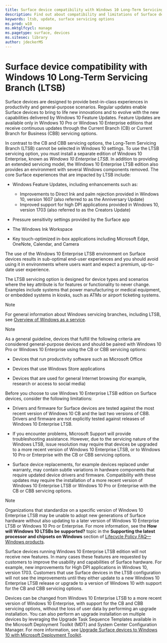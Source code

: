 ```yaml
---
title: Surface device compatibility with Windows 10 Long-Term Servicing Branch (Surface)
description: Find out about compatibility and limitations of Surface devices running Windows 10 Enterprise LTSB edition.
keywords: ltsb, update, surface servicing options
ms.prod: w10
ms.mktglfcycl: manage
ms.pagetype: surface, devices
ms.sitesec: library
author: jdeckerMS
---
```


# Surface device compatibility with Windows 10 Long-Term Servicing Branch (LTSB)

Surface devices are designed to provide best-in-class experiences in productivity and general-purpose scenarios. Regular updates enable Surface devices to bring to life new innovations and to evolve with the new capabilities delivered by Windows 10 Feature Updates. Feature Updates are available only in Windows 10 Pro or Windows 10 Enterprise editions that receive continuous updates through the Current Branch (CB) or Current Branch for Business (CBB) servicing options.

In contrast to the CB and CBB servicing options, the Long-Term Servicing Branch (LTSB) cannot be selected in Windows 10 settings. To use the LTSB servicing option, you must install a separate edition of Windows 10 Enterprise, known as *Windows 10 Enterprise LTSB*. In addition to providing an extended servicing model, the Windows 10 Enterprise LTSB edition also provides an environment with several Windows components removed. The core Surface experiences that are impacted by LTSB include:

* Windows Feature Updates, including enhancements such as:

  *  Improvements to Direct Ink and palm rejection provided in Windows 10, version 1607 (also referred to as the Anniversary Update)
  *  Improved support for high DPI applications provided in Windows 10, version 1703 (also referred to as the Creators Update)

* Pressure sensitivity settings provided by the Surface app

* The Windows Ink Workspace

* Key touch-optimized in-box applications including Microsoft Edge, OneNote, Calendar, and Camera

The use of the Windows 10 Enterprise LTSB environment on Surface devices results in sub-optimal end-user experiences and you should avoid using it in environments where users want and expect a premium, up-to-date user experience.

The LTSB servicing option is designed for device types and scenarios where the key attribute is for features or functionality to never change. Examples include systems that power manufacturing or medical equipment, or embedded systems in kiosks, such as ATMs or airport ticketing systems.

>[!NOTE]
>For general information about Windows servicing branches, including LTSB, see [Overview of Windows as a service](https://technet.microsoft.com/itpro/windows/update/waas-overview#long-term-servicing-branch).

>[!NOTE]
>As a general guideline, devices that fulfill the following criteria are considered general-purpose devices and should be paired with Windows 10 Pro or Windows 10 Enterprise using the CB or CBB servicing options:

* Devices that run productivity software such as Microsoft Office

* Devices that use Windows Store applications

* Devices that are used for general Internet browsing (for example, research or access to social media)

Before you choose to use Windows 10 Enterprise LTSB edition on Surface devices, consider the following limitations:

* Drivers and firmware for Surface devices are tested against the most recent version of Windows 10 CB and the last two versions of CBB. Drivers and firmware are not explicitly tested against releases of Windows 10 Enterprise LTSB. 

* If you encounter problems, Microsoft Support will provide troubleshooting assistance. However, due to the servicing nature of the Windows LTSB, issue resolution may require that devices be upgraded to a more recent version of Windows 10 Enterprise LTSB, or to Windows 10 Pro or Enterprise with the CB or CBB servicing options.

* Surface device replacements, for example devices replaced under warranty, may contain subtle variations in hardware components that require updated device drivers and firmware. Compatibility with these updates may require the installation of a more recent version of Windows 10 Enterprise LTSB or Windows 10 Pro or Enterprise with the CB or CBB servicing options.

>[!NOTE]
>Organizations that standardize on a specific version of Windows 10 Enterprise LTSB may be unable to adopt new generations of Surface hardware without also updating to a later version of Windows 10 Enterprise LTSB or Windows 10 Pro or Enterprise. For more information, see the **How will Windows 10 LTSBs be supported?** topic in the **Supporting the latest processor and chipsets on Windows** section of [Lifecycle Policy FAQ—Windows products](https://support.microsoft.com/help/18581/lifecycle-policy-faq-windows-products#b4).

Surface devices running Windows 10 Enterprise LTSB edition will not receive new features. In many cases these features are requested by customers to improve the usability and capabilities of Surface hardware. For example, new improvements for High DPI applications in Windows 10, version 1703. Customers that use Surface devices in the LTSB configuration will not see the improvements until they either update to a new Windows 10 Enterprise LTSB release or upgrade to a version of Windows 10 with support for the CB and CBB servicing options.

Devices can be changed from Windows 10 Enterprise LTSB to a more recent version of Windows 10 Enterprise, with support for the CB and CBB servicing options, without the loss of user data by performing an upgrade installation. You can also perform an upgrade installation on multiple devices by leveraging the Upgrade Task Sequence Templates available in the Microsoft Deployment Toolkit (MDT) and System Center Configuration Manager. For more information, see [Upgrade Surface devices to Windows 10 with Microsoft Deployment Toolkit](https://technet.microsoft.com/itpro/surface/upgrade-surface-devices-to-windows-10-with-mdt).
